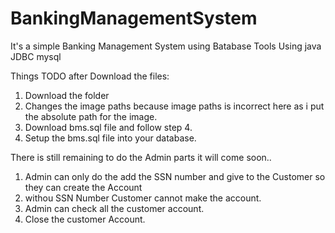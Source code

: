 # BankingManagementSystem

It's a simple Banking Management System using Batabase 
   Tools Using 
         java
         JDBC
         mysql

Things TODO after Download the files:
   1. Download the folder
   2. Changes the image paths because image paths is incorrect here as i put the absolute path for the image. 
   3. Download bms.sql file and follow step 4.
   4. Setup the bms.sql file into your database. 
   




   
There is still remaining to do the Admin parts it will come soon..
 1. Admin can only do the add the SSN number and give to the Customer so they can create the Account 
 2. withou SSN Number Customer cannot make the account.
 3. Admin can check all the customer account.
 4. Close the customer Account.
